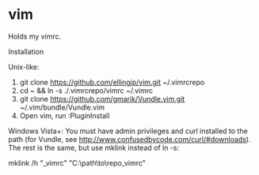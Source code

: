 vim
===

Holds my vimrc.

Installation<br>

Unix-like:<br>
1. git clone https://github.com/ellingjp/vim.git ~/.vimrcrepo<br>
2. cd ~ && ln -s ./.vimrcrepo/vimrc ~/.vimrc<br>
3. git clone https://github.com/gmarik/Vundle.vim.git ~/.vim/bundle/Vundle.vim<br>
4. Open vim, run :PluginInstall<br>


Windows Vista+:
You must have admin privileges and curl installed to the path (for Vundle, see http://www.confusedbycode.com/curl/#downloads).
The rest is the same, but use mklink instead of ln -s:

 mklink /h "_vimrc" "C:\path\to\repo\_vimrc"
